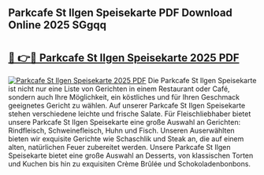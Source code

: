 ## Parkcafe St Ilgen Speisekarte PDF Download Online 2025 SGgqq

# <h2><a href="http://gcav3h.nevu.top/?p=Parkcafe+St+Ilgen+Speisekarte">🔗 👉🔴 Parkcafe St Ilgen Speisekarte 2025 PDF</a></h2>

[![Parkcafe St Ilgen Speisekarte 2025 PDF](https://i.imgur.com/dBaPXMq.png)](http://gcav3h.nevu.top/?p=Parkcafe+St+Ilgen+Speisekarte)
Die Parkcafe St Ilgen Speisekarte ist nicht nur eine Liste von Gerichten in einem Restaurant oder Café, sondern auch Ihre Möglichkeit, ein köstliches und für Ihren Geschmack geeignetes Gericht zu wählen. Auf unserer Parkcafe St Ilgen Speisekarte stehen verschiedene leichte und frische Salate. Für Fleischliebhaber bietet unsere Parkcafe St Ilgen Speisekarte eine große Auswahl an Gerichten: Rindfleisch, Schweinefleisch, Huhn und Fisch. Unseren Auserwählten bieten wir exquisite Gerichte wie Schaschlik und Steak an, die auf einem alten, natürlichen Feuer zubereitet werden. Unsere Parkcafe St Ilgen Speisekarte bietet eine große Auswahl an Desserts, von klassischen Torten und Kuchen bis hin zu exquisiten Crème Brûlée und Schokoladenbonbons.
